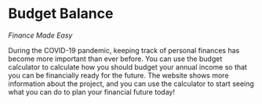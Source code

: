 # Budget Balance

*Finance Made Easy*

During the COVID-19 pandemic, keeping track of personal finances has become more important than ever before. You can use the budget calculator to calculate how you should budget your annual income so that you can be financially ready for the future. The website shows more information about the project, and you can use the calculator to start seeing what you can do to plan your financial future today!
